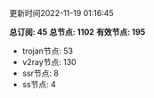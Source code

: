 更新时间2022-11-19 01:16:45

**总订阅: 45**
**总节点: 1102**
**有效节点: 195**
- trojan节点: 53
- v2ray节点: 130
- ssr节点: 8
- ss节点: 4
